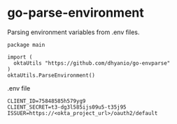 # go-parse-environment
Parsing environment variables from .env files.

```golang
package main

import (
  oktaUtils "https://github.com/dhyanio/go-envparse"
)
oktaUtils.ParseEnvironment()
```

.env file

```golang
CLIENT_ID=75848585h579yg9
CLIENT_SECRET=t3-dg3l585ijs09u5-t35j95
ISSUER=https://<okta_project_url>/oauth2/default
```

